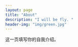 ```yaml
---
layout: page
title: "About"
description: "I will be fly. " 
header-img: "img/green.jpg"
---
```


这一页填写你的自我介绍。





